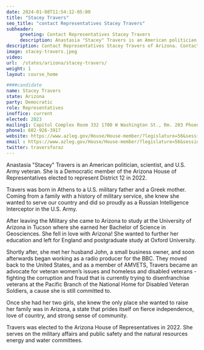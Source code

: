```yaml
---
date: 2024-01-08T11:54:12-05:00
title: "Stacey Travers"
seo_title: "contact Representatives Stacey Travers"
subheader:
     greeting: Contact Representatives Stacey Travers
     description: Anastasia "Stacey" Travers is an American politician, scientist, and U.S. Army veteran. She is a Democratic member of the Arizona House of Representatives elected to represent District 12 in 2022.
description: Contact Representatives Stacey Travers of Arizona. Contact information for Stacey Travers includes email address, phone number, and mailing address.
image: stacey-travers.jpeg
video:
url:  /states/arizona/stacey-travers/
weight: 1
layout: course_home

####candidate
name: Stacey Travers
state: Arizona
party: Democratic
role: Representatives
inoffice: current
elected: 2023
mailing1: Capitol Complex Room 332 1700 W Washington St., Rm. 203 Phoenix, AZ 85007-2890
phone1: 602-926-3917
website: https://www.azleg.gov/House/House-member/?legislature=56&session=128&legislator=2203/
email : https://www.azleg.gov/House/House-member/?legislature=56&session=128&legislator=2203/
twitter: traversforaz
---
```


Anastasia "Stacey" Travers is an American politician, scientist, and U.S. Army veteran. She is a Democratic member of the Arizona House of Representatives elected to represent District 12 in 2022.

Travers was born in Athens to a U.S. military father and a Greek mother. Coming from a family with a history of military service, she knew she wanted to serve our country and did so proudly as a Russian Intelligence Interceptor in the U.S. Army.

After leaving the Military she came to Arizona to study at the University of Arizona in Tucson where she earned her Bachelor of Science in Geosciences. She fell in love with Arizona! She wanted to further her education and left for England and postgraduate study at Oxford University.

Shortly after, she met her husband John, a small business owner, and soon afterwards began working as a radio producer for the BBC. They moved back to the United States, and as a member of AMVETS, Travers became an advocate for veteran women’s issues and homeless and disabled veterans - fighting the corruption and fraud that is currently trying to disenfranchise veterans at the Pacific Branch of the National Home for Disabled Veteran Soldiers, a cause she is still committed to.

Once she had her two girls, she knew the only place she wanted to raise her family was in Arizona, a state that prides itself on fierce independence, love of country, and strong sense of community.

Travers was elected to the Arizona House of Representatives in 2022. She serves on the military affairs and public safety and the natural resources energy and water committees.
